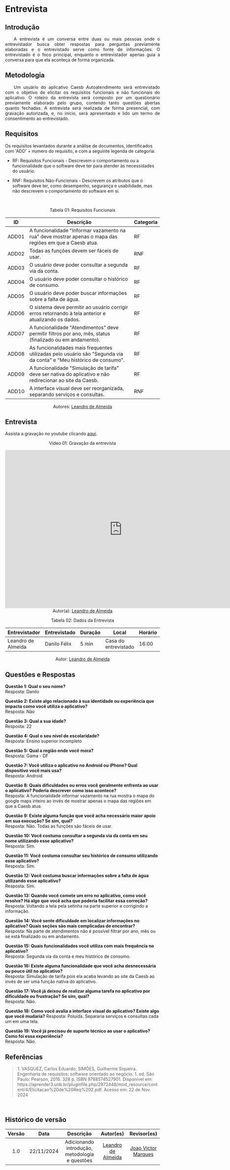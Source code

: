 # Entrevista

## Introdução

<p align="justify">&emsp;&emsp;A entrevista é um conversa entre duas ou mais pessoas onde o entrevistador busca obter respostas para perguntas previamente elaboradas e o entrevistado serve como fonte de informações. O entrevistado é o foco principal, enquanto o entrevistador apenas guia a conversa para que ela aconteça de forma organizada.</p>

## Metodologia

<p align="justify">&emsp;&emsp;Um usuário do aplicativo Caesb Autoatendimento será entrevistado com o objetivo de elicitar os requisitos funcionais e não funcionais do aplicativo. O roteiro da entrevista será composto por um questionário previamente elaborado pelo grupo, contendo tanto questões abertas quanto fechadas. A entrevista será realizada de forma presencial, com gravação autorizada, e, no início, será apresentado e lido um termo de consentimento ao entrevistado.</p>

## Requisitos

Os requisitos levantados durante a análise de documentos, identificados com 'ADD' + numero do requisito, e com a seguinte legenda de categoria:

- RF: Requisitos Funcionais - Descrevem o comportamento ou a funcionalidade que o software deve ter para atender às necessidades do usuário.

- RNF: Requisitos Não-Funcionais - Descrevem os atributos que o software deve ter, como desempenho, segurança e usabilidade, mas não descrevem o comportamento do software em si.

<br>

<center>
<p>Tabela 01: Requisitos Funcionais</p>
</center>

| ID   | Descrição                                                                                         | Categoria |
|------|---------------------------------------------------------------------------------------------------|-----------|
| ADD01 | A funcionalidade "Informar vazamento na rua" deve mostrar apenas o mapa das regiões em que a Caesb atua. | RF        |
| ADD02 | Todas as funções devem ser fáceis de usar.                                                         | RNF       |
| ADD03 | O usuário deve poder consultar a segunda via da conta.                                             | RF        |
| ADD04 | O usuário deve poder consultar o histórico de consumo.                                             | RF        |
| ADD05 | O usuário deve poder buscar informações sobre a falta de água.                                     | RF        |
| ADD06 | O sistema deve permitir ao usuário corrigir erros retornando à tela anterior e atualizando os dados. | RF        |
| ADD07 | A funcionalidade "Atendimentos" deve permitir filtros por ano, mês, status (finalizado ou em andamento). | RF        |
| ADD08 | As funcionalidades mais frequentes utilizadas pelo usuário são "Segunda via da conta" e "Meu histórico de consumo". | RF        |
| ADD09 | A funcionalidade "Simulação de tarifa" deve ser nativa do aplicativo e não redirecionar ao site da Caesb. | RF        |
| ADD10 | A interface visual deve ser reorganizada, separando serviços e consultas.                          | RNF       |

<center>
 Autores: <a href="https://github.com/leomitx10" target = "_blank">Leandro de Almeida</a></h6>
</center>

## Entrevista

Assista a gravação no youtube clicando [aqui](https://youtu.be/vk3dgJMiqKs).

<center>
    <p>Vídeo 01: Gravação da entrevista</p>
    <iframe width="760" height="515" src="https://www.youtube.com/embed/vk3dgJMiqKs?si=iFfTXPprBCjxzaxN" title="YouTube video player" frameborder="0" allow="accelerometer; autoplay; clipboard-write; encrypted-media; gyroscope; picture-in-picture; web-share" referrerpolicy="strict-origin-when-cross-origin" allowfullscreen></iframe>
    Autor(a): <a href="https://github.com/leomitx10" target = "_blank">Leandro de Almeida</a></h6>
</center>


<center>

<p>Tabela 02: Dados da Entrevista</p>

| **Entrevistador** | **Entrevistado** | **Duração** | **Local**                   |Horário| **Data** |
|-------------------|------------------|-------------|-----------------------------|---|-----------|
| Leandro de Almeida | Danilo Félix    |   5 min     |    Casa do entrevistado     | 16:00 | 22/11/2024|


 Autor: <a href="https://github.com/leomitx10" target = "_blank">Leandro de Almeida</a></h6>
</center>

## Questões e Respostas  

**Questão 1: Qual o seu nome?**  
Resposta: Danilo

**Questão 2: Existe algo relacionado à sua identidade ou experiência que impacta como você utiliza o aplicativo?**  
Resposta:  Não

**Questão 3: Qual a sua idade?**  
Resposta:  22

**Questão 4: Qual o seu nível de escolaridade?**  
Resposta: Ensino superior incompleto 

**Questão 5: Qual a região onde você mora?**  
Resposta:  Gama - DF

**Questão 7: Você utiliza o aplicativo no Android ou iPhone? Qual dispositivo você mais usa?**  
Resposta:  Android

**Questão 8: Quais dificuldades ou erros você geralmente enfrenta ao usar o aplicativo? Poderia descrever como isso acontece?**  
Resposta:  A funcionalidade informar vazamento na rua mostra o mapa do google maps inteiro ao invés de mostrar apenas o mapa das regiões em que a Caesb atua.

**Questão 9: Existe alguma função que você acha necessário maior apoio em sua execução? Se sim, qual?**  
Resposta:  Não. Todas as funções são fáceis de usar.

**Questão 10: Você costuma consultar a segunda via da conta em seu nome utilizando esse aplicativo?**  
Resposta:  Sim.

**Questão 11: Você costuma consultar seu histórico de consumo utilizando esse aplicativo?**  
Resposta:  Sim.

**Questão 12: Você costuma buscar informações sobre a falta de água utilizando esse aplicativo?**  
Resposta: Sim.   

**Questão 13: Quando você comete um erro no aplicativo, como você resolve? Há algo que você acha que poderia facilitar essa correção?**  
Resposta: Voltando a tela pela setinha na parte superior e corrigindo a informação. 

**Questão 14: Você sente dificuldade em localizar informações no aplicativo? Quais seções são mais complicadas de encontrar?**  
Resposta: Na parte de atendimentos não é possível filtrar por ano, mês ou se está finalizado ou em andamento.

**Questão 15: Quais funcionalidades você utiliza com mais frequência no aplicativo?**  
Resposta: Segunda via da conta e meu histórico de consumo.

**Questão 16: Existe alguma funcionalidade que você acha desnecessária ou pouco útil no aplicativo?**  
Resposta: Simulação de tarifa pois ela acaba levando ao site da Caesb ao invés de ser uma função nativa do aplicativo.

**Questão 17: Você já deixou de realizar alguma tarefa no aplicativo por dificuldade ou frustração? Se sim, qual?**  
Resposta: Não.

**Questão 18: Como você avalia a interface visual do aplicativo? Existe algo que você mudaria?** 
Resposta: Poluída. Separaria serviços e consultas cada um em uma tela.

**Questão 19: Você já precisou de suporte técnico ao usar o aplicativo? Como foi essa experiência?**  
Resposta: Não.

## Referências

> <p>1. VASQUEZ, Carlos Eduardo; SIMÕES, Guilherme Siqueira. Engenharia de requisitos: software orientado ao negócio. 1. ed. São Paulo: Pearson, 2016. 328 p. ISBN 9788574527901. Disponível em: https://aprender3.unb.br/pluginfile.php/2972448/mod_resource/content/4/Elicitacao%20de%20Req%202.pdf. Acesso em: 22 de Nov. 2024</p>

<br>

## Histórico de versão

<center>

| Versão |    Data    |      Descrição       |       Autor(es)       |     Revisor(es)     |
| :-----: | :--------: | :------------------: | :-------------------: | :-----------------: |
|  1.0   | 22/11/2024 | Adicionando introdução, metodologia e questões | [Leandro de Almeida](https://github.com/leomitx10) | [Joao Victor Marques](https://github.com/jmarquees) |

</center>